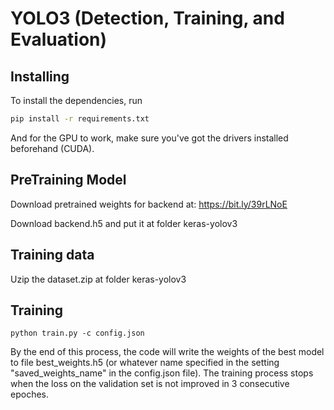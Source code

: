# YOLO3 (Detection, Training, and Evaluation)

## Installing

To install the dependencies, run
```bash
pip install -r requirements.txt
```
And for the GPU to work, make sure you've got the drivers installed beforehand (CUDA).


## PreTraining Model 

Download pretrained weights for backend at:
https://bit.ly/39rLNoE 

Download backend.h5 and put it at folder keras-yolov3

## Training data
Uzip the dataset.zip at folder keras-yolov3

## Training

`python train.py -c config.json`

By the end of this process, the code will write the weights of the best model to file best_weights.h5 (or whatever name specified in the setting "saved_weights_name" in the config.json file). The training process stops when the loss on the validation set is not improved in 3 consecutive epoches.
